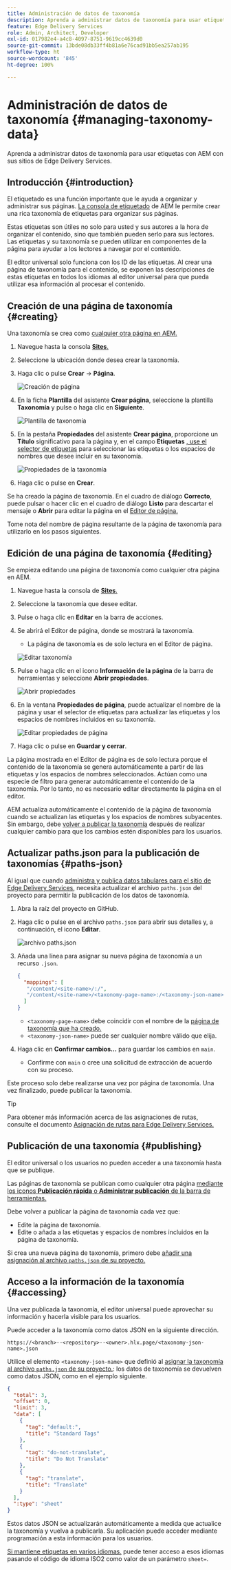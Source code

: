 ```yaml
---
title: Administración de datos de taxonomía
description: Aprenda a administrar datos de taxonomía para usar etiquetas con AEM con sus sitios de Edge Delivery Services.
feature: Edge Delivery Services
role: Admin, Architect, Developer
exl-id: 017982e4-a4c8-4097-8751-9619cc4639d0
source-git-commit: 13bde08db33ff4b81a6e76cad91bb5ea257ab195
workflow-type: ht
source-wordcount: '845'
ht-degree: 100%

---
```


# Administración de datos de taxonomía {#managing-taxonomy-data}

Aprenda a administrar datos de taxonomía para usar etiquetas con AEM con sus sitios de Edge Delivery Services.

## Introducción {#introduction}

El etiquetado es una función importante que le ayuda a organizar y administrar sus páginas. [La consola de etiquetado](/help/sites-cloud/administering/tags.md#tagging-console) de AEM le permite crear una rica taxonomía de etiquetas para organizar sus páginas.

Estas etiquetas son útiles no solo para usted y sus autores a la hora de organizar el contenido, sino que también pueden serlo para sus lectores. Las etiquetas y su taxonomía se pueden utilizar en componentes de la página para ayudar a los lectores a navegar por el contenido.

El editor universal solo funciona con los ID de las etiquetas. Al crear una página de taxonomía para el contenido, se exponen las descripciones de estas etiquetas en todos los idiomas al editor universal para que pueda utilizar esa información al procesar el contenido.

## Creación de una página de taxonomía {#creating}

Una taxonomía se crea como [cualquier otra página en AEM.](/help/sites-cloud/authoring/sites-console/creating-pages.md)

1. Navegue hasta la consola [**Sites**.](/help/sites-cloud/authoring/sites-console/introduction.md)

1. Seleccione la ubicación donde desea crear la taxonomía.

1. Haga clic o pulse **Crear** -> **Página**.

   ![Creación de página](assets/taxonomy/create-page.png)

1. En la ficha **Plantilla** del asistente **Crear página**, seleccione la plantilla **Taxonomía** y pulse o haga clic en **Siguiente**.

   ![Plantilla de taxonomía](assets/taxonomy/taxonomy-template.png)

1. En la pestaña **Propiedades** del asistente **Crear página**, proporcione un **Título** significativo para la página y, en el campo **Etiquetas** [, use el selector de etiquetas](/help/sites-cloud/authoring/sites-console/tags.md) para seleccionar las etiquetas o los espacios de nombres que desee incluir en su taxonomía.

   ![Propiedades de la taxonomía](assets/taxonomy/create-page-wizard-properties.png)

1. Haga clic o pulse en **Crear**.

Se ha creado la página de taxonomía. En el cuadro de diálogo **Correcto**, puede pulsar o hacer clic en el cuadro de diálogo **Listo** para descartar el mensaje o **Abrir** para editar la página en el [Editor de página.](/help/sites-cloud/authoring/page-editor/introduction.md)

Tome nota del nombre de página resultante de la página de taxonomía para utilizarlo en los pasos siguientes.

## Edición de una página de taxonomía {#editing}

Se empieza editando una página de taxonomía como cualquier otra página en AEM.

1. Navegue hasta la consola de [**Sites**.](/help/sites-cloud/authoring/sites-console/introduction.md)

1. Seleccione la taxonomía que desee editar.

1. Pulse o haga clic en **Editar** en la barra de acciones.

1. Se abrirá el Editor de página, donde se mostrará la taxonomía.

   * La página de taxonomía es de solo lectura en el Editor de página.

   ![Editar taxonomía](assets/taxonomy/edit-page.png)

1. Pulse o haga clic en el icono **Información de la página** de la barra de herramientas y seleccione **Abrir propiedades**.

   ![Abrir propiedades](assets/taxonomy/open-properties.png)

1. En la ventana **Propiedades de página**, puede actualizar el nombre de la página y usar el selector de etiquetas para actualizar las etiquetas y los espacios de nombres incluidos en su taxonomía.

   ![Editar propiedades de página](assets/taxonomy/edit-properties.png)

1. Haga clic o pulse en **Guardar y cerrar**.

La página mostrada en el Editor de página es de solo lectura porque el contenido de la taxonomía se genera automáticamente a partir de las etiquetas y los espacios de nombres seleccionados. Actúan como una especie de filtro para generar automáticamente el contenido de la taxonomía. Por lo tanto, no es necesario editar directamente la página en el editor.

AEM actualiza automáticamente el contenido de la página de taxonomía cuando se actualizan las etiquetas y los espacios de nombres subyacentes. Sin embargo, debe [volver a publicar la taxonomía](#publishing) después de realizar cualquier cambio para que los cambios estén disponibles para los usuarios.

## Actualizar paths.json para la publicación de taxonomías {#paths-json}

Al igual que cuando [administra y publica datos tabulares para el sitio de Edge Delivery Services,](/help/edge/wysiwyg-authoring/tabular-data.md) necesita actualizar el archivo `paths.json` del proyecto para permitir la publicación de los datos de taxonomía.

1. Abra la raíz del proyecto en GitHub.

1. Haga clic o pulse en el archivo `paths.json` para abrir sus detalles y, a continuación, el icono **Editar**.

   ![archivo paths.json](assets/taxonomy/paths-json.png)

1. Añada una línea para asignar su nueva página de taxonomía a un recurso `.json`.

   ```json
   {
     "mappings": [
      "/content/<site-name>/:/",
      "/content/<site-name>/<taxonomy-page-name>:/<taxonomy-json-name>.json"
     ]
   }
   ```

   * `<taxonomy-page-name>` debe coincidir con el nombre de la [página de taxonomía que ha creado.](#creating)
   * `<taxonomy-json-name>` puede ser cualquier nombre válido que elija.

1. Haga clic en **Confirmar cambios…** para guardar los cambios en `main`.

   * Confirme con `main` o cree una solicitud de extracción de acuerdo con su proceso.

Este proceso solo debe realizarse una vez por página de taxonomía. Una vez finalizado, puede publicar la taxonomía.

>[!TIP]
>
>Para obtener más información acerca de las asignaciones de rutas, consulte el documento [Asignación de rutas para Edge Delivery Services.](/help/edge/wysiwyg-authoring/path-mapping.md)

## Publicación de una taxonomía {#publishing}

El editor universal o los usuarios no pueden acceder a una taxonomía hasta que se publique.

Las páginas de taxonomía se publican como cualquier otra página [mediante los iconos **Publicación rápida** o **Administrar publicación** de la barra de herramientas.](/help/sites-cloud/authoring/sites-console/publishing-pages.md)

Debe volver a publicar la página de taxonomía cada vez que:

* Edite la página de taxonomía.
* Edite o añada a las etiquetas y espacios de nombres incluidos en la página de taxonomía.

Si crea una nueva página de taxonomía, primero debe [añadir una asignación al archivo `paths.json` de su proyecto.](#paths-json)

## Acceso a la información de la taxonomía {#accessing}

Una vez publicada la taxonomía, el editor universal puede aprovechar su información y hacerla visible para los usuarios.

Puede acceder a la taxonomía como datos JSON en la siguiente dirección.

`https://<branch>--<repository>--<owner>.hlx.page/<taxonomy-json-name>.json`

Utilice el elemento `<taxonomy-json-name>` que definió al [asignar la taxonomía al archivo `paths.json` de su proyecto.](#paths-json): los datos de taxonomía se devuelven como datos JSON, como en el ejemplo siguiente.

```json
{
  "total": 3,
  "offset": 0,
  "limit": 3,
  "data": [
    {
      "tag": "default:",
      "title": "Standard Tags"
    },
    {
      "tag": "do-not-translate",
      "title": "Do Not Translate"
    },
    {
      "tag": "translate",
      "title": "Translate"
    }
  ],
  ":type": "sheet"
}
```

Estos datos JSON se actualizarán automáticamente a medida que actualice la taxonomía y vuelva a publicarla. Su aplicación puede acceder mediante programación a esta información para los usuarios.

[Si mantiene etiquetas en varios idiomas,](/help/sites-cloud/administering/tags.md#managing-tags-in-different-languages) puede tener acceso a esos idiomas pasando el código de idioma ISO2 como valor de un parámetro `sheet=`.
